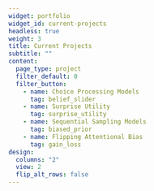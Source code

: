 ```yaml
---
widget: portfolio
widget_id: current-projects
headless: true
weight: 3
title: Current Projects
subtitle: ""
content:
  page_type: project
  filter_default: 0
  filter_button:
    - name: Choice Processing Models
      tag: belief_slider
    - name: Surprise Utility
      tag: surprise_utility
    - name: Sequential Sampling Models
      tag: biased_prior
    - name: Flipping Attentional Bias
      tag: gain_loss
design:
  columns: "2"
  view: 2
  flip_alt_rows: false
---
```

